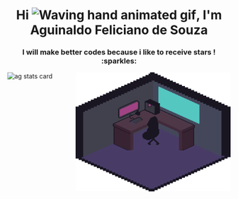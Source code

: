 <h1 align="center">Hi <img src="https://raw.githubusercontent.com/nixin72/nixin72/master/wave.gif" 
         alt="Waving hand animated gif"
         height="45"
         width="45" />, I'm Aguinaldo Feliciano de Souza</h1>      
         <h3 align="center">  I will make better codes because i like to receive stars ! :sparkles: </h3>
<p>
<img alt= "ag stats card" height="200px" width="400" src="https://github-readme-stats.vercel.app/api?username=aguinaldofs&theme=omni&show_icons=true&count_private=true" />
<img align="right" height="270px" width="350" src="github-export.png" /> </a>
</p>

